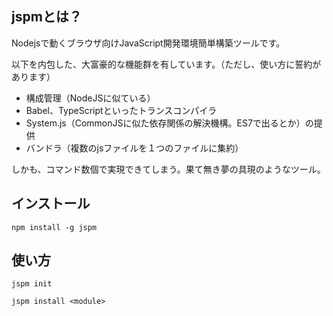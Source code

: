 ## jspmとは？

Nodejsで動くブラウザ向けJavaScript開発環境簡単構築ツールです。

以下を内包した、大富豪的な機能群を有しています。（ただし、使い方に誓約があります）

* 構成管理（NodeJSに似ている）
* Babel、TypeScriptといったトランスコンパイラ
* System.js（CommonJSに似た依存関係の解決機構。ES7で出るとか）の提供
* バンドラ（複数のjsファイルを１つのファイルに集約）

しかも、コマンド数個で実現できてしまう。果て無き夢の具現のようなツール。

## インストール

```
npm install -g jspm
```

## 使い方

```
jspm init
```

```
jspm install <module>
```


